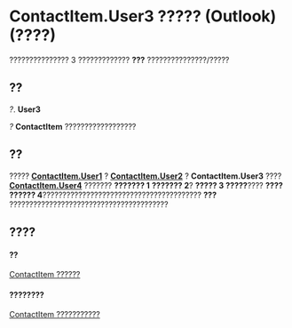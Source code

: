 
# ContactItem.User3 ????? (Outlook)(????)

??????????????? 3 ????????????? **???** ???????????????/?????


## ??

 _?_. **User3**

 _?_ **ContactItem** ??????????????????


## ??

????? **[ContactItem.User1](eae210af-eca7-8229-d2a3-eaca2c357f6c.md)** ? **[ContactItem.User2](6155ee5e-076a-2560-a220-e0dd07e243ba.md)** ? **ContactItem.User3** ???? **[ContactItem.User4](9146bfe5-4abc-c335-3dc9-11427583c792.md)** ??????? **??????? 1** **??????? 2**? **????? 3 ?????**???? **???? ?????? 4**???????????????????????????????????????? **???** ????????????????????????????????????????


## ????


#### ??


[ContactItem ??????](8e32093c-a678-f1fd-3f35-c2d8994d166f.md)
#### ????????


[ContactItem ???????????](http://msdn.microsoft.com/library/a8b13369-4c87-02aa-e62a-1f3067e559fa%28Office.15%29.aspx)